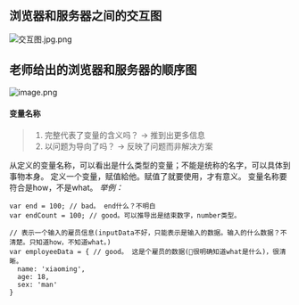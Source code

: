 ## 浏览器和服务器之间的交互图
![交互图.jpg.png](https://i.loli.net/2017/08/22/599c54149eb28.png)

## 老师给出的浏览器和服务器的顺序图
![image.png](https://i.loli.net/2017/08/22/599c545678101.png)

#### 变量名称
> 1. 完整代表了变量的含义吗？ -> 推到出更多信息
> 2. 以问题为导向了吗？ -> 反映了问题而非解决方案

从定义的变量名称，可以看出是什么类型的变量；不能是统称的名字，可以具体到事物本身。
定义一个变量，赋值給他。赋值了就要使用，才有意义。
变量名称要符合是how，不是what。
*举例：*
```node
var end = 100; // bad。 end什么？不明白
var endCount = 100; // good。可以推导出是结束数字，number类型。

// 表示一个输入的雇员信息(inputData不好，只能表示是输入的数据。输入的什么数据？不清楚。只知道how，不知道what。)
var employeeData = { // good。 这是个雇员的数据(很明确知道what是什么)，很清晰。
  name: 'xiaoming',
  age: 18,
  sex: 'man'
}
```
